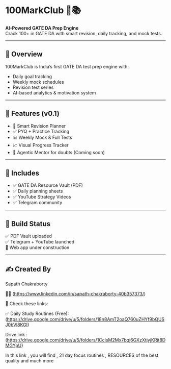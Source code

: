 # 100MarkClub 🎯📚

**AI-Powered GATE DA Prep Engine**  
Crack 100+ in GATE DA with smart revision, daily tracking, and mock tests.

---

## 🎯 Overview

100MarkClub is India’s first GATE DA test prep engine with:

- Daily goal tracking  
- Weekly mock schedules  
- Revision test series  
- AI-based analytics & motivation system

---

## 🧠 Features (v0.1)

- 📅 Smart Revision Planner  
- ✅ PYQ + Practice Tracking  
- 📊 Weekly Mock & Full Tests  
- 📈 Visual Progress Tracker  
- 🧠 Agentic Mentor for doubts (Coming soon)

---

## 📂 Includes

- ✅ GATE DA Resource Vault (PDF)  
- ✅ Daily planning sheets  
- ✅ YouTube Strategy Videos  
- ✅ Telegram community

---

## 📅 Build Status

✅ PDF Vault uploaded  
✅ Telegram + YouTube launched  
🚧 Web app under construction

---

## ✍️ Created By

Sapath Chakraborty  

🔗🔗 (https://www.linkedin.com/in/sapath-chakraborty-40b357373/)

📄  Check these links: 

✅ Daily Study Routines (Free):(https://drive.google.com/drive/u/5/folders/18n8AmT2oaQ760uZHYf9bQUSJ0bVl8KGI)


Drive link : (https://drive.google.com/drive/u/5/folders/1CclsM2Mx7bqj6GXzXtjyjKRit8DMGYpU)

In this link , you will find , 21 day focus routines , RESOURCES of the best quality and much more

